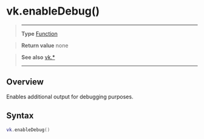 # vk.enableDebug()

> --------------------- ------------------------------------------------------------------------------------------
> __Type__              [Function](https://docs.coronalabs.com/api/type/Function.html)

> __Return value__      none

> __See also__          [vk.*](/plugin/vk/)
> --------------------- ------------------------------------------------------------------------------------------

## Overview

Enables additional output for debugging purposes.

## Syntax
```lua
vk.enableDebug()
```